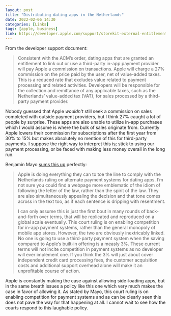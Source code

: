 ```yaml
---
layout: post
title: "Distributing dating apps in the Netherlands"
date: 2022-02-06 14:30
categories: [Links]
tags: [apple, business]
link: https://developer.apple.com/support/storekit-external-entitlement/
---
```


From the developer support document:

>Consistent with the ACM’s order, dating apps that are granted an entitlement to link out or use a third-party in-app payment provider will pay Apple a commission on transactions. Apple will charge a 27% commission on the price paid by the user, net of value-added taxes. This is a reduced rate that excludes value related to payment processing and related activities. Developers will be responsible for the collection and remittance of any applicable taxes, such as the Netherlands’ value-added tax (VAT), for sales processed by a third-party payment provider.

Nobody guessed that Apple *wouldn't* still seek a commission on sales completed with outside payment providers, but I think 27% caught a lot of people by surprise. These apps are also unable to utilize in-app purchases which I would assume is where the bulk of sales originate from. Currently Apple lowers their commission for subscriptions after the first year from 30% to 15% but makes absolutely no mention of this for third-party payments. I suppose the right way to interpret this is; stick to using our payment processing, or be faced with making less money overall in the long run.

Benjamin Mayo [sums this up](https://bzamayo.com/netherlands-apple-dating-apps) perfectly:

>Apple is doing everything they can to toe the line to comply with the Netherlands ruling on alternate payment systems for dating apps. I’m not sure you could find a webpage more emblematic of the idiom of following the letter of the law, rather than the spirit of the law. They are also simultaneously appealing the decision and that tone comes across in the text too, as if each sentence is dripping with resentment.
>
>I can only assume this is just the first bout in many rounds of back-and-forth over terms, that will be replicated and reproduced on a global scale eventually. This court ruling is on enabling competition for in-app payment systems, rather than the general monopoly of mobile app stores. However, the two are obviously inextricably linked. No one is going to use a third-party payment system when the saving compared to Apple’s built-in offering is a measly 3%. These current terms will not incite competition in payment systems as no developer will ever implement one. If you think the 3% will just about cover independent credit card processing fees, the customer acquisition costs and additional support overhead alone will make it an unprofitable course of action.

Apple is constantly making the case against allowing side-loading apps, but in the same breath issues a policy like this one which very much makes the case in favor of allowing it. As stated by Mayo, this court ruling is on enabling competition for payment systems and as can be clearly seen this does not pave the way for that happening at all. I cannot wait to see how the courts respond to this laughable policy.

